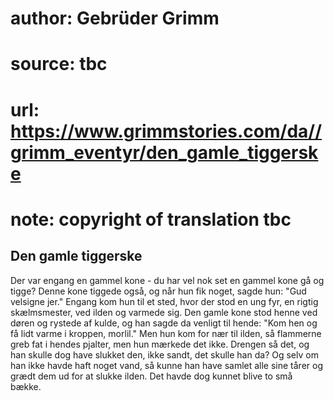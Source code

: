 # author: Gebrüder Grimm
# source: tbc
# url: https://www.grimmstories.com/da//grimm_eventyr/den_gamle_tiggerske
# note: copyright of translation tbc

## Den gamle tiggerske 

Der var engang en gammel kone - du har vel nok set en gammel kone gå og
tigge? Denne kone tiggede også, og når hun fik noget, sagde hun: "Gud
velsigne jer." Engang kom hun til et sted, hvor der stod en ung fyr, en
rigtig skælmsmester, ved ilden og varmede sig. Den gamle kone stod henne
ved døren og rystede af kulde, og han sagde da venligt til hende: "Kom
hen og få lidt varme i kroppen, morlil." Men hun kom for nær til ilden,
så flammerne greb fat i hendes pjalter, men hun mærkede det ikke.
Drengen så det, og han skulle dog have slukket den, ikke sandt, det
skulle han da? Og selv om han ikke havde haft noget vand, så kunne han
have samlet alle sine tårer og grædt dem ud for at slukke ilden. Det
havde dog kunnet blive to små bække.
